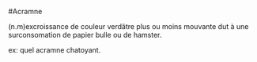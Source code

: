 #Acramne

(n.m)excroissance de couleur verdâtre plus ou moins mouvante dut à une surconsomation de papier bulle ou de hamster.

ex: quel acramne chatoyant. 